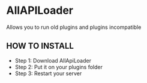# AllAPILoader
Allows you to run old plugins and plugins incompatible

## HOW TO INSTALL
* Step 1: Download AllApiLoader
* Step 2: Put it on your plugins folder
* Step 3: Restart your server
